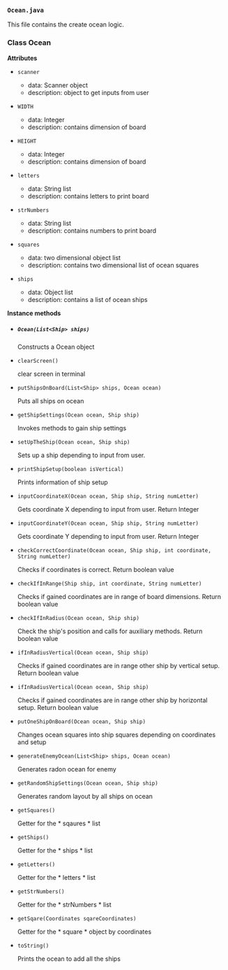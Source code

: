 ### `Ocean.java`

This file contains the create ocean logic.

### Class Ocean

__Attributes__

* `scanner`
  - data: Scanner object
  - description: object to get inputs from user

* `WIDTH`
  - data: Integer
  - description: contains dimension of board

* `HEIGHT`
  - data: Integer
  - description: contains dimension of board

* `letters`
  - data: String list
  - description: contains letters to print board

* `strNumbers`
  - data: String list
  - description: contains numbers to print board

* `squares`
  - data: two dimensional object list
  - description: contains two dimensional list of ocean squares

* `ships`
  - data: Object list
  - description: contains a list of ocean ships

__Instance methods__

* ##### `Ocean(List<Ship> ships)`

  Constructs a Ocean object

* `clearScreen()`

  clear screen in terminal

* `putShipsOnBoard(List<Ship> ships, Ocean ocean)`

  Puts all ships on ocean

* `getShipSettings(Ocean ocean, Ship ship)`

  Invokes methods to gain ship settings 

* `setUpTheShip(Ocean ocean, Ship ship)`

  Sets up a ship depending to input from user.

* `printShipSetup(boolean isVertical)`

  Prints information of ship setup

* `inputCoordinateX(Ocean ocean, Ship ship, String numLetter)`

  Gets coordinate X depending to input from user. Return Integer

* `inputCoordinateY(Ocean ocean, Ship ship, String numLetter)`

  Gets coordinate Y depending to input from user. Return Integer

* `checkCorrectCoordinate(Ocean ocean, Ship ship, int coordinate, String numLetter)`

  Checks if coordinates is correct. Return boolean value

* `checkIfInRange(Ship ship, int coordinate, String numLetter)`

  Checks if gained coordinates are in range of board dimensions. Return boolean value

* `checkIfInRadius(Ocean ocean, Ship ship)`

  Check the ship's position and calls for auxiliary methods. Return boolean value 

* `ifInRadiusVertical(Ocean ocean, Ship ship)`

  Checks if gained coordinates are in range other ship by vertical setup. Return boolean value

* `ifInRadiusVertical(Ocean ocean, Ship ship)`

  Checks if gained coordinates are in range other ship by horizontal setup. Return boolean value

* `putOneShipOnBoard(Ocean ocean, Ship ship)`

  Changes ocean squares into ship squares depending on coordinates and setup

* `generateEnemyOcean(List<Ship> ships, Ocean ocean)`

  Generates radon ocean for enemy

* `getRandomShipSettings(Ocean ocean, Ship ship)`

  Generates random layout by all ships on ocean

* `getSquares()`

  Getter for the * sqaures * list

* `getShips()`

  Getter for the * ships * list

* `getLetters()`

  Getter for the * letters * list

* `getStrNumbers()`

  Getter for the * strNumbers * list

* `getSqare(Coordinates sqareCoordinates)`

  Getter for the * square * object by coordinates

* `toString()`

  Prints the ocean to add all the ships
